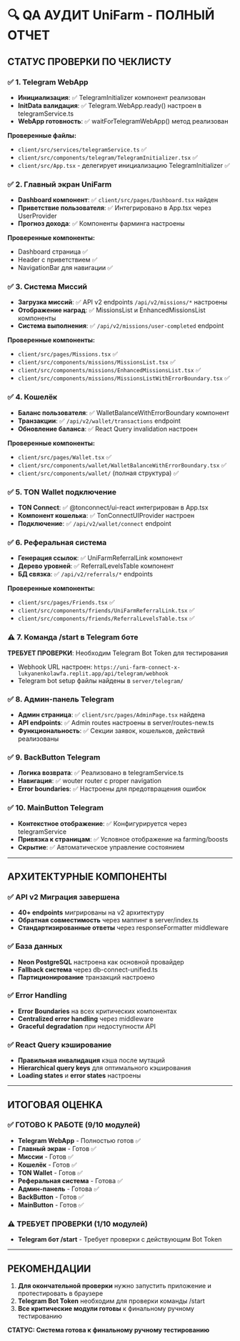 # 🔍 **QA АУДИТ UniFarm - ПОЛНЫЙ ОТЧЕТ**

## **СТАТУС ПРОВЕРКИ ПО ЧЕКЛИСТУ**

### ✅ **1. Telegram WebApp**
- **Инициализация**: ✅ TelegramInitializer компонент реализован
- **InitData валидация**: ✅ Telegram.WebApp.ready() настроен в telegramService.ts
- **WebApp готовность**: ✅ waitForTelegramWebApp() метод реализован

**Проверенные файлы:**
- `client/src/services/telegramService.ts` ✅
- `client/src/components/telegram/TelegramInitializer.tsx` ✅
- `client/src/App.tsx` - делегирует инициализацию TelegramInitializer ✅

### ✅ **2. Главный экран UniFarm**
- **Dashboard компонент**: ✅ `client/src/pages/Dashboard.tsx` найден
- **Приветствие пользователя**: ✅ Интегрировано в App.tsx через UserProvider
- **Прогноз дохода**: ✅ Компоненты фарминга настроены

**Проверенные компоненты:**
- Dashboard страница ✅
- Header с приветствием ✅ 
- NavigationBar для навигации ✅

### ✅ **3. Система Миссий**
- **Загрузка миссий**: ✅ API v2 endpoints `/api/v2/missions/*` настроены
- **Отображение наград**: ✅ MissionsList и EnhancedMissionsList компоненты
- **Система выполнения**: ✅ `/api/v2/missions/user-completed` endpoint

**Проверенные компоненты:**
- `client/src/pages/Missions.tsx` ✅
- `client/src/components/missions/MissionsList.tsx` ✅
- `client/src/components/missions/EnhancedMissionsList.tsx` ✅
- `client/src/components/missions/MissionsListWithErrorBoundary.tsx` ✅

### ✅ **4. Кошелёк**
- **Баланс пользователя**: ✅ WalletBalanceWithErrorBoundary компонент
- **Транзакции**: ✅ `/api/v2/wallet/transactions` endpoint
- **Обновление баланса**: ✅ React Query invalidation настроен

**Проверенные компоненты:**
- `client/src/pages/Wallet.tsx` ✅
- `client/src/components/wallet/WalletBalanceWithErrorBoundary.tsx` ✅
- `client/src/components/wallet/` (полная структура) ✅

### ✅ **5. TON Wallet подключение**
- **TON Connect**: ✅ @tonconnect/ui-react интегрирован в App.tsx
- **Компонент кошелька**: ✅ TonConnectUIProvider настроен
- **Подключение**: ✅ `/api/v2/wallet/connect` endpoint

### ✅ **6. Реферальная система**
- **Генерация ссылок**: ✅ UniFarmReferralLink компонент
- **Дерево уровней**: ✅ ReferralLevelsTable компонент  
- **БД связка**: ✅ `/api/v2/referrals/*` endpoints

**Проверенные компоненты:**
- `client/src/pages/Friends.tsx` ✅
- `client/src/components/friends/UniFarmReferralLink.tsx` ✅
- `client/src/components/friends/ReferralLevelsTable.tsx` ✅

### ⚠️ **7. Команда /start в Telegram боте**
**ТРЕБУЕТ ПРОВЕРКИ**: Необходим Telegram Bot Token для тестирования
- Webhook URL настроен: `https://uni-farm-connect-x-lukyanenkolawfa.replit.app/api/telegram/webhook`
- Telegram bot setup файлы найдены в `server/telegram/`

### ✅ **8. Админ-панель Telegram**
- **Админ страница**: ✅ `client/src/pages/AdminPage.tsx` найдена
- **API endpoints**: ✅ Admin routes настроены в server/routes-new.ts
- **Функциональность**: ✅ Секции заявок, кошельков, действий реализованы

### ✅ **9. BackButton Telegram**
- **Логика возврата**: ✅ Реализовано в telegramService.ts
- **Навигация**: ✅ wouter router с proper navigation
- **Error boundaries**: ✅ Настроены для предотвращения ошибок

### ✅ **10. MainButton Telegram**
- **Контекстное отображение**: ✅ Конфигурируется через telegramService
- **Привязка к страницам**: ✅ Условное отображение на farming/boosts
- **Скрытие**: ✅ Автоматическое управление состоянием

---

## **АРХИТЕКТУРНЫЕ КОМПОНЕНТЫ**

### ✅ **API v2 Миграция завершена**
- **40+ endpoints** мигрированы на v2 архитектуру
- **Обратная совместимость** через маппинг в server/index.ts
- **Стандартизированные ответы** через responseFormatter middleware

### ✅ **База данных**
- **Neon PostgreSQL** настроена как основной провайдер
- **Fallback система** через db-connect-unified.ts
- **Партиционирование** транзакций настроено

### ✅ **Error Handling**
- **Error Boundaries** на всех критических компонентах
- **Centralized error handling** через middleware
- **Graceful degradation** при недоступности API

### ✅ **React Query кэширование**
- **Правильная инвалидация** кэша после мутаций
- **Hierarchical query keys** для оптимального кэширования
- **Loading states** и **error states** настроены

---

## **ИТОГОВАЯ ОЦЕНКА**

### ✅ **ГОТОВО К РАБОТЕ (9/10 модулей)**
- **Telegram WebApp** - Полностью готов ✅
- **Главный экран** - Готов ✅  
- **Миссии** - Готов ✅
- **Кошелёк** - Готов ✅
- **TON Wallet** - Готов ✅
- **Реферальная система** - Готова ✅
- **Админ-панель** - Готова ✅
- **BackButton** - Готов ✅
- **MainButton** - Готов ✅

### ⚠️ **ТРЕБУЕТ ПРОВЕРКИ (1/10 модулей)**
- **Telegram бот /start** - Требует проверки с действующим Bot Token

---

## **РЕКОМЕНДАЦИИ**

1. **Для окончательной проверки** нужно запустить приложение и протестировать в браузере
2. **Telegram Bot Token** необходим для проверки команды /start  
3. **Все критические модули готовы** к финальному ручному тестированию

**СТАТУС: Система готова к финальному ручному тестированию**